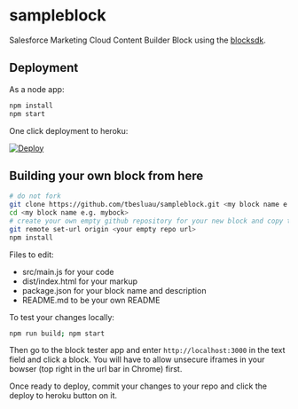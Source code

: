 # sampleblock
Salesforce Marketing Cloud Content Builder Block using the [blocksdk](https://github.com/salesforce-marketingcloud/blocksdk).

## Deployment
As a node app:

```bash
npm install
npm start
```
One click deployment to heroku:

[![Deploy](https://www.herokucdn.com/deploy/button.svg)](https://heroku.com/deploy)

## Building your own block from here

```bash
# do not fork
git clone https://github.com/tbesluau/sampleblock.git <my block name e.g. myblock>
cd <my block name e.g. mybock>
# create your own empty github repository for your new block and copy the clone url for it
git remote set-url origin <your empty repo url>
npm install
```

Files to edit:

 * src/main.js for your code
 * dist/index.html for your markup
 * package.json for your block name and description
 * README.md to be your own README

To test your changes locally:

```bash
npm run build; npm start
```

Then go to the block tester app and enter `http://localhost:3000` in the text field and click a block. You will have to allow unsecure iframes in your bowser (top right in the url bar in Chrome) first.

Once ready to deploy, commit your changes to your repo and click the deploy to heroku button on it.
